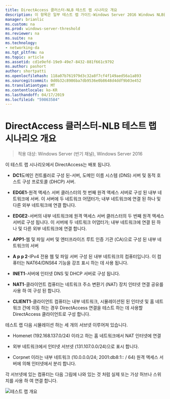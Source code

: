 ```yaml
---
title: DirectAccess 클러스터-NLB 테스트 랩 시나리오 개요
description: 이 항목은 일부 테스트 랩 가이드-Windows Server 2016 Windows NLB를 사용 하 여 클러스터에서 DirectAccess 시연
manager: brianlic
ms.custom: na
ms.prod: windows-server-threshold
ms.reviewer: na
ms.suite: na
ms.technology:
- networking-da
ms.tgt_pltfrm: na
ms.topic: article
ms.assetid: cd1e9efd-19e9-49e7-8432-881f661c9792
ms.author: pashort
author: shortpatti
ms.openlocfilehash: 118a07b761979d3c32a8f7cf4f149aed56a1a893
ms.sourcegitcommit: 0d0b32c8986ba7db9536e0b8648d4ddf9b03e452
ms.translationtype: MT
ms.contentlocale: ko-KR
ms.lasthandoff: 04/17/2019
ms.locfileid: "59863584"
---
```

# <a name="overview-of-the-directaccess-cluster-nlb-test-lab-scenario"></a>DirectAccess 클러스터-NLB 테스트 랩 시나리오 개요

>적용 대상: Windows Server (반기 채널), Windows Server 2016

이 테스트 랩 시나리오에서 DirectAccess는 배포 됩니다.  
  
-   **DC1**도메인 컨트롤러로 구성 된-서버, 도메인 이름 시스템 (DNS) 서버 및 동적 호스트 구성 프로토콜 (DHCP) 서버.  
  
-   **EDGE1**-원격 액세스 서버 클러스터의 첫 번째 원격 액세스 서버로 구성 된 내부 네트워크에 서버. 이 서버에 두 네트워크 어댑터가; 내부 네트워크에 연결 된 하나 및 다른 외부 네트워크에 연결 합니다.  
  
-   **EDGE2**-서버의 내부 네트워크에 원격 액세스 서버 클러스터의 두 번째 원격 액세스 서버로 구성 됩니다. 이 서버에 두 네트워크 어댑터가; 내부 네트워크에 연결 된 하나 및 다른 외부 네트워크에 연결 합니다.  
  
-   **APP1**-웹 및 파일 서버 및 엔터프라이즈 루트 인증 기관 (CA)으로 구성 된 내부 네트워크의 서버  
  
-   **A p p 2**-IPv4 전용 웹 및 파일 서버 구성 된 내부 네트워크의 컴퓨터입니다. 이 컴퓨터는 NAT64/DNS64 기능을 강조 표시 하는 데 사용 됩니다.  
  
-   **INET1**-서버에 인터넷 DNS 및 DHCP 서버로 구성 됩니다.  
  
-   **NAT1**-클라이언트 컴퓨터는 네트워크 주소 변환기 (NAT) 장치 인터넷 연결 공유를 사용 하 여 구성 된 합니다.  
  
-   **CLIENT1**-클라이언트 컴퓨터는 내부 네트워크, 시뮬레이션된 된 인터넷 및 홈 네트워크 간에 이동 하는 경우 DirectAccess 연결을 테스트 하는 데 사용할 DirectAccess 클라이언트로 구성 합니다.  
  
테스트 랩 다음 시뮬레이션 하는 세 개의 서브넷 이루어져 있습니다.  
  
-   Homenet (192.168.137.0/24) 이라고 하는 홈 네트워크에서 NAT 인터넷에 연결  
  
-   외부 네트워크에서 인터넷 서브넷 (131.107.0.0/24)으로 표시 합니다.  
  
-   Corpnet 이라는 내부 네트워크 (10.0.0.0/24; 2001:db8:1:: / 64) 원격 액세스 서버에 의해 인터넷에서 분리 합니다.  
  
각 서브넷에 있는 컴퓨터는 다음 그림에 나와 있는 것 처럼 실제 또는 가상 허브나 스위치를 사용 하 여 연결 합니다.  
  
![테스트 랩 개요](../../../media/Overview-of-the-Test-Lab-Scenario_5/TLG_DA_Cluster.png)  
  


